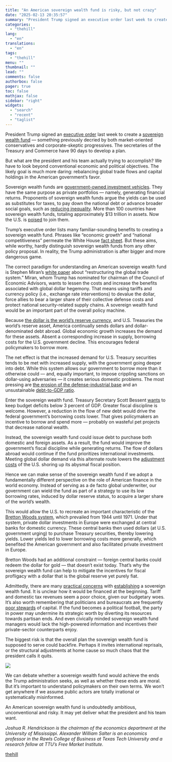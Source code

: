 ```yaml
---
title: "An American sovereign wealth fund is risky, but not crazy"
date: "2025-02-13 20:35:57"
summary: "President Trump signed an executive order last week to create a sovereign wealth fund — something previously decried by both market-oriented conservatives and corporate-skeptic progressives. The secretaries of the Treasury and Commerce have 90 days to develop a plan. But what are the president and his team actually trying to..."
categories:
  - "thehill"
lang:
  - "en"
translations:
  - "en"
tags:
  - "thehill"
menu: ""
thumbnail: ""
lead: ""
comments: false
authorbox: false
pager: true
toc: false
mathjax: false
sidebar: "right"
widgets:
  - "search"
  - "recent"
  - "taglist"
---
```


President Trump signed an [executive order](https://www.whitehouse.gov/fact-sheets/2025/02/fact-sheet-president-donald-j-trump-orders-plan-for-a-united-states-sovereign-wealth-fund/?utm_source=chatgpt.com) last week to create a [sovereign wealth fund](https://www.wsj.com/politics/policy/sovereign-wealth-fund-trump-executive-order-2ee5088f) — something previously decried by both market-oriented conservatives and corporate-skeptic progressives. The secretaries of the Treasury and Commerce have 90 days to develop a plan.

But what are the president and his team actually trying to accomplish? We have to look beyond conventional economic and political objectives. The likely goal is much more daring: rebalancing global trade flows and capital holdings in the American government’s favor.

Sovereign wealth funds are [government-owned investment vehicles](https://news.google.com/read/CBMifEFVX3lxTE9GX19vVmlrYTFKcnFROGVwQTNMdFNUX3laRHJ0THV4UHBzLWl3M0FfdG00NVE3dS1WTXhFbEZHMXV3RmtKQ3JaWkZoXzQ2cFRZNU80V1hYZmJqMVZCVnBFcXp2YVF2X2owT2lHMXFuZl8zZm9aTnZCMm5EczE?hl=en-US&gl=US&ceid=US:en). They have the same purpose as private portfolios — namely, generating financial returns. Proponents of sovereign wealth funds argue the yields can be used as substitutes for taxes, to pay down the national debt or advance broader social goals, such as [reducing inequality](https://www.peoplespolicyproject.org/projects/social-wealth-fund/). More than 100 countries have sovereign wealth funds, totaling approximately $13 trillion in assets. Now the U.S. is [poised](https://thedispatch.com/article/trump-sovereign-wealth-fund-explainer/) to join them.

Trump’s executive order lists many familiar-sounding benefits to creating a sovereign wealth fund. Phrases like “economic growth” and “national competitiveness” permeate the White House [fact sheet](https://www.whitehouse.gov/fact-sheets/2025/02/fact-sheet-president-donald-j-trump-orders-plan-for-a-united-states-sovereign-wealth-fund/?utm_source=chatgpt.com). But these aims, while worthy, hardly distinguish sovereign wealth funds from any other policy proposal. In reality, the Trump administration is after bigger and more dangerous game.

The correct paradigm for understanding an American sovereign wealth fund is Stephen Miran’s [white paper](https://www.hudsonbaycapital.com/documents/FG/hudsonbay/research/638199_A_Users_Guide_to_Restructuring_the_Global_Trading_System.pdf) about “restructuring the global trade system.” Miran, whom Trump has nominated for chairman of the Council of Economic Advisors, wants to lessen the costs and increase the benefits associated with global dollar hegemony. That means using tariffs and currency policy (i.e., exchange rate interventions) to devalue the dollar, force allies to bear a larger share of their collective defense costs and protect national security-related supply chains. A sovereign wealth fund would be an important part of the overall policy machine.

Because [the dollar is the world’s reserve currency](https://www.reuters.com/markets/us/trumps-us-treasury-pick-bessent-says-dollar-must-remain-worlds-reserve-currency-2025-01-16/), and U.S. Treasuries the world’s reserve asset, America continually sends dollars and dollar-denominated debt abroad. Global economic growth increases the demand for these assets. Absent a corresponding increase in supply, borrowing costs for the U.S. government decline. This encourages federal policymakers to borrow more.

The net effect is that the increased demand for U.S. Treasury securities tends to be met with increased supply, with the government going deeper into debt. While this system allows our government to borrow more than it otherwise could — and, equally important, to impose crippling sanctions on dollar-using adversaries — it creates serious domestic problems. The most pressing are [the erosion of the defense-industrial base](http://docs.house.gov/meetings/ZS/ZS00/20241205/117749/HHRG-118-ZS00-20241205-SD005.pdf) and an unsustainable [debt-to-GDP ratio](https://fred.stlouisfed.org/series/GFDEGDQ188S).

Enter the sovereign wealth fund. Treasury Secretary Scott Bessent [wants](https://www.foxbusiness.com/politics/treasury-secretary-nominee-scott-bessents-3-3-3-plan-what-know) to keep budget deficits below 3 percent of GDP. Greater fiscal discipline is welcome. However, a reduction in the flow of new debt would drive the federal government’s borrowing costs lower. That gives policymakers an incentive to borrow and spend more — probably on wasteful pet projects that decrease national wealth.

Instead, the sovereign wealth fund could issue debt to purchase both domestic and foreign assets. As a result, the fund would improve the government’s fiscal discipline while generating returns. The flow of dollars abroad would continue if the fund prioritizes international investments. Meeting global dollar demand via this alternate route lowers the [adjustment costs](https://x.com/nicktimiraos/status/1887502033571209636) of the U.S. shoring up its abysmal fiscal position.

Hence we can make sense of the sovereign wealth fund if we adopt a fundamentally different perspective on the role of American finance in the world economy. Instead of serving as a de facto global underwriter, our government can wield the fund as part of a strategy to use its low borrowing rates, induced by dollar reserve status, to acquire a larger share of the world’s wealth.

This would allow the U.S. to recreate an important characteristic of the [Bretton Woods system](https://www.federalreservehistory.org/essays/bretton-woods-created), which prevailed from 1944 until 1971. Under that system, private dollar investments in Europe were exchanged at central banks for domestic currency. These central banks then used dollars (at U.S. government urging) to purchase Treasury securities, thereby lowering yields. Lower yields led to lower borrowing costs more generally, which benefited the American government and also facilitated private investment in Europe.

Bretton Woods had an additional constraint — foreign central banks could redeem the dollar for gold — that doesn’t exist today. That’s why the sovereign wealth fund can help to mitigate the incentives for fiscal profligacy with a dollar that is the global reserve yet purely fiat.

Admittedly, there are many [practical concerns](https://www.theepochtimes.com/business/economists-react-to-trumps-plan-for-sovereign-wealth-fund-5804727?trk=feed_main-feed-card_feed-article-content) with [establishing](https://foreignpolicy.com/2025/02/06/trump-sovereign-wealth-fund-executive-order-explained/) a sovereign wealth fund. It is unclear how it would be financed at the beginning. Tariff and domestic tax revenues seem a poor choice, given our budgetary woes. It’s also worth remembering that politicians and bureaucrats are frequently [poor stewards](https://www.wsj.com/opinion/sovereign-wealth-fund-donald-trump-executive-order-scott-bessent-a3bcf648?st=yumaHG&reflink=article_copyURL_share) of capital. If the fund becomes a political football, the party in power may undermine its strategic worth by diverting its resources towards partisan ends. And even civically minded sovereign wealth fund managers would lack the high-powered information and incentives their private-sector counterparts enjoy.

The biggest risk is that the overall plan the sovereign wealth fund is supposed to serve could backfire. Perhaps it invites international reprisals, or the structural adjustments at home cause so much chaos that the president calls it quits.


[![](https://thehill.com/wp-content/uploads/sites/2/2023/11/op2.png?w=600)](https://thehill.com/submitting-opinion-content/)

We can debate whether a sovereign wealth fund would achieve the ends the Trump administration seeks, as well as whether these ends are moral. But it’s important to understand policymakers on their own terms. We won’t get anywhere if we assume public actors are totally irrational or systematically misinformed.

An American sovereign wealth fund is undoubtedly ambitious, unconventional and risky. It may yet deliver what the president and his team want.

*Joshua R. Hendrickson is the chairman of the economics department at the University of Mississippi. Alexander William Salter is an economics professor in the Rawls College of Business at Texas Tech University and a research fellow at TTU’s Free Market Institute.*

[thehill](https://thehill.com/opinion/finance/5140860-an-american-sovereign-wealth-fund-is-risky-but-not-crazy/)
